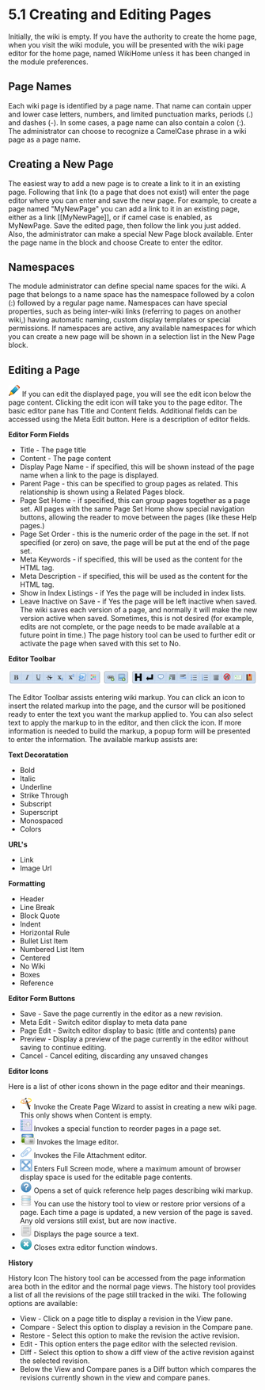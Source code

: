 # 5.1 Creating and Editing Pages


Initially, the wiki is empty. If you have the authority to create the home page, when you visit the wiki module, you will be presented with the wiki page editor for the home page, named WikiHome unless it has been changed in the module preferences.

## Page Names
Each wiki page is identified by a page name. That name can contain upper and lower case letters, numbers, and limited punctuation marks, periods (.) and dashes (-). In some cases, a page name can also contain a colon (:). The administrator can choose to recognize a CamelCase phrase in a wiki page as a page name.

## Creating a New Page
The easiest way to add a new page is to create a link to it in an existing page. Following that link (to a page that does not exist) will enter the page editor where you can enter and save the new page. For example, to create a page named "MyNewPage" you can add a link to it in an existing page, either as a link [[MyNewPage]], or if camel case is enabled, as MyNewPage. Save the edited page, then follow the link you just added.
Also, the administrator can make a special New Page block available. Enter the page name in the block and choose Create to enter the editor.

## Namespaces
The module administrator can define special name spaces for the wiki. A page that belongs to a name space has the namespace followed by a colon (:) followed by a regular page name. Namespaces can have special properties, such as being inter-wiki links (referring to pages on another wiki,) having automatic naming, custom display templates or special permissions.
If namespaces are active, any available namespaces for which you can create a new page will be shown in a selection list in the New Page block.

## Editing a Page
![](../assets/editicon.png)
If you can edit the displayed page, you will see the edit icon below the page content. Clicking the edit icon will take you to the page editor.
The basic editor pane has Title and Content fields. Additional fields can be accessed using the Meta Edit button. Here is a description of editor fields.

**Editor Form Fields**

- Title - The page title
- Content - The page content
- Display Page Name - if specified, this will be shown instead of the page name when a link to the page is displayed.
- Parent Page - this can be specified to group pages as related. This relationship is shown using a Related Pages block.
- Page Set Home - if specified, this can group pages together as a page set. All pages with the same Page Set Home show special navigation buttons, allowing the reader to move between the pages (like these Help pages.)
- Page Set Order - this is the numeric order of the page in the set. If not specified (or zero) on save, the page will be put at the end of the page set.
- Meta Keywords - if specified, this will be used as the content for the HTML <meta name="keywords" content="" /> tag.
- Meta Description - if specified, this will be used as the content for the HTML <meta name="description" content="" /> tag.
- Show in Index Listings - if Yes the page will be included in index lists.
- Leave Inactive on Save - if Yes the page will be left inactive when saved. The wiki saves each version of a page, and normally it will make the new version active when saved. Sometimes, this is not desired (for example, edits are not complete, or the page needs to be made available at a future point in time.) The page history tool can be used to further edit or activate the page when saved with this set to No.

**Editor Toolbar**

![](../assets/editiconbar.png)

The Editor Toolbar assists entering wiki markup. You can click an icon to insert the related markup into the page, and the cursor will be positioned ready to enter the text you want the markup applied to. You can also select text to apply the markup to in the editor, and then click the icon. If more information is needed to build the markup, a popup form will be presented to enter the information.
The available markup assists are:

**Text Decoratation**

- Bold
- Italic
- Underline
- Strike Through
- Subscript
- Superscript
- Monospaced
- Colors

**URL's**
- Link
- Image Url

**Formatting**
- Header
- Line Break
- Block Quote
- Indent
- Horizontal Rule
- Bullet List Item
- Numbered List Item
- Centered
- No Wiki
- Boxes
- Reference

**Editor Form Buttons**

- Save - Save the page currently in the editor as a new revision.
- Meta Edit - Switch editor display to meta data pane
- Page Edit - Switch editor display to basic (title and contents) pane
- Preview - Display a preview of the page currently in the editor without saving to continue editing.
- Cancel - Cancel editing, discarding any unsaved changes

**Editor Icons**

Here is a list of other icons shown in the page editor and their meanings.

- ![Wizard Icon](../assets/wizardicon.png) Invoke the Create Page Wizard to assist in creating a new wiki page. This only shows when Content is empty.
- ![Sort Icon](../assets/sorticon.png) Invokes a special function to reorder pages in a page set.
- ![Image Icon](../assets/imageicon.png) Invokes the Image editor.
- ![Attach Icon](../assets/attachicon.png) Invokes the File Attachment editor.
- ![Full Screen Icon](../assets/fullscreenicon.png) Enters Full Screen mode, where a maximum amount of browser display space is used for the editable page contents.
- ![Help Icon](../assets/helpicon.png) Opens a set of quick reference help pages describing wiki markup.
- ![History Icon](../assets/historyicon.png) You can use the history tool to view or restore prior versions of a page. Each time a page is updated, a new version of the page is saved. Any old versions still exist, but are now inactive.
- ![Source Icon](../assets/texticon.png) Displays the page source a text.
- ![Close Icon](../assets/closeicon.png) Closes extra editor function windows.

**History**

History Icon The history tool can be accessed from the page information area both in the editor and the normal page views. The history tool provides a list of all the revisions of the page still tracked in the wiki. The following options are available:
- View - Click on a page title to display a revision in the View pane.
- Compare - Select this option to display a revision in the Compare pane.
- Restore - Select this option to make the revision the active revision.
- Edit - This option enters the page editor with the selected revision.
- Diff - Select this option to show a diff view of the active revision against the selected revision.
- Below the View and Compare panes is a Diff button which compares the revisions currently shown in the view and compare panes.